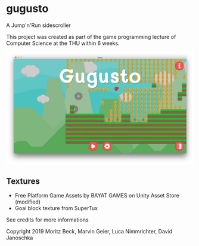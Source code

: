 # gugusto
A Jump'n'Run sidescroller

This project was created as part of the game programming lecture of Computer Science at the THU within 6 weeks.

![gugusto game screenshot](Readme%20Assets/screenshot.png "Game screenshot")

## Textures
* Free Platform Game Assets by BAYAT GAMES on Unity Asset Store (modified)
* Goal block texture from SuperTux

See credits for more informations

Copyright 2019 Moritz Beck, Marvin Geier, Luca Nimmrichter, David Janoschka
